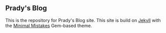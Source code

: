 ## Prady's Blog

This is the repository for Prady's Blog site. This site is build on [Jekyll](https://jekyllrb.com/) with the [Minimal Mistakes](https://mademistakes.com/work/minimal-mistakes-jekyll-theme/) Gem-based theme.